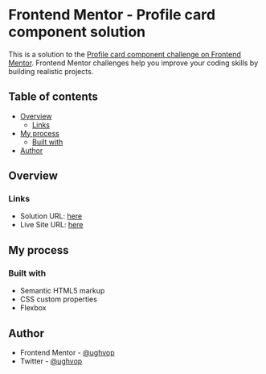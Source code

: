 # Frontend Mentor - Profile card component solution

This is a solution to the [Profile card component challenge on Frontend Mentor](https://www.frontendmentor.io/challenges/profile-card-component-cfArpWshJ). Frontend Mentor challenges help you improve your coding skills by building realistic projects. 

## Table of contents

- [Overview](#overview)
  - [Links](#links)
- [My process](#my-process)
  - [Built with](#built-with)
- [Author](#author)


## Overview

### Links

- Solution URL: [here](https://www.frontendmentor.io/solutions/profile-card-component-css-and-flex-GsCsWW5A_5)
- Live Site URL: [here](https://ughvop.github.io/profile-card-component-main/)

## My process

### Built with

- Semantic HTML5 markup
- CSS custom properties
- Flexbox

## Author

- Frontend Mentor - [@ughvop](https://www.frontendmentor.io/profile/ughvop)
- Twitter - [@ughvop](https://www.twitter.com/ughvop)

